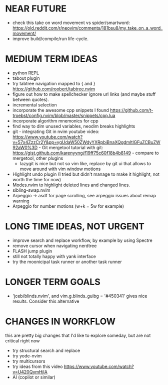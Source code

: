 # NEAR FUTURE 
- check this take on word movement vs spider/smartword:
    https://old.reddit.com/r/neovim/comments/181bsu8/my_take_on_a_word_movement/
- improve build/compile/run life-cycle. 

# MEDIUM TERM IDEAS
- python REPL
- tabout plugin
- try tabtree navigation mapped to { and } https://github.com/roobert/tabtree.nvim
- figure out how to make spellchecker ignore url links (and maybe stuff between quotes).
- incremental selection
- incorporate the awesome cpp snippets I found https://github.com/t-troebst/config.nvim/blob/master/snippets/cpp.lua
- incorporate algorithm mnemonics for cpp
- find way to dim unused variables, neodim breaks highlights
- git
        - integrating Git in nvim youtube video: https://www.youtube.com/watch?v=57x4ZzzCr2Y&pp=ygUdaW50ZWdyYXRpbiBnaXQgdmltIGFuZCBuZW92aW0%3D
        - Git mergetool tutorial with git: https://gist.github.com/karenyyng/f19ff75c60f18b4b8149
        - compare to mergetool, other plugins
    - lazygit is nice but not so vim like, replace by git ui that allows to move around with vim window motions
- Highlight undo plugin (I tried but didn't manage to make it highlight, not worth the time for now)
- Modes.nvim to highlight deleted lines and changed lines.
- sibling-swap.nvim
- Arpeggio -> asdf for page scrolling, see arpeggio issues about remap warning
- Arpeggio for number motions (w+k = 5w for example)

# LONG TIME IDEAS, NOT URGENT
- improve search and replace workflow, by example by using Spectre
- remove cursor when navigating nerdtree
- FLASH jump plugin
- still not totally happy with yank interface
- try the moonicipal task runner or another task runner

# LONGER TERM GOALS
- 'jceb/blinds.nvim', and vim.g.blinds_guibg = '#450341' gives nice results. Consider this alternative

# CHANGES IN WORKFLOW
this are pretty big changes that I'd like to explore someday, but are not critical right now
- try structural search and replace
- try yode-nvim
- try multicursors
- try ideas from this video https://www.youtube.com/watch?v=U420QymHjlA
- AI (copilot or similar)
